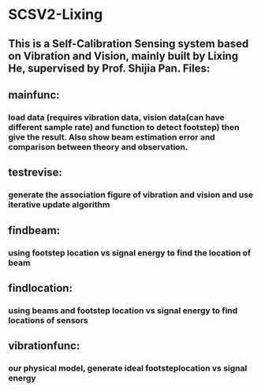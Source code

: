 # SCSV2-Lixing
## This is a Self-Calibration Sensing system based on Vibration and Vision, mainly built by Lixing He, supervised by Prof. Shijia Pan. Files: 
## mainfunc:
### load data (requires vibration data, vision data(can have different sample rate) and function to detect footstep) then give the result. Also show beam estimation error and comparison between theory and observation.
## testrevise:
### generate the association figure of vibration and vision and use iterative update algorithm
## findbeam:
### using footstep location vs signal energy to find the location of beam
## findlocation:
### using beams and footstep location vs signal energy to find locations of sensors
## vibrationfunc:
### our physical model, generate ideal footsteplocation vs signal energy
